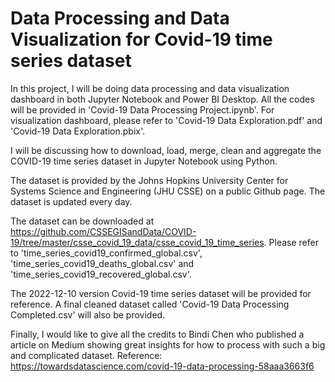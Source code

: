# Data Processing and Data Visualization for Covid-19 time series dataset

In this project, I will be doing data processing and data visualization dashboard in both Jupyter Notebook and Power BI Desktop. All the codes will be provided in 'Covid-19 Data Processing Project.ipynb'. For visualization dashboard, please refer to 'Covid-19 Data Exploration.pdf' and 'Covid-19 Data Exploration.pbix'.

I will be discussing how to download, load, merge, clean and aggregate the COVID-19 time series dataset in Jupyter Notebook using Python. 

The dataset is provided by the Johns Hopkins University Center for Systems Science and Engineering (JHU CSSE) on a public Github page. The dataset is updated every day.

The dataset can be downloaded at https://github.com/CSSEGISandData/COVID-19/tree/master/csse_covid_19_data/csse_covid_19_time_series. 
Please refer to 
'time_series_covid19_confirmed_global.csv', 
'time_series_covid19_deaths_global.csv' and 
'time_series_covid19_recovered_global.csv'.

The 2022-12-10 version Covid-19 time series dataset will be provided for reference. A final cleaned dataset called 'Covid-19 Data Processing Completed.csv' will also be provided.

Finally, I would like to give all the credits to Bindi Chen who published a article on Medium showing great insights for how to process with such a big and complicated dataset. 
Reference: https://towardsdatascience.com/covid-19-data-processing-58aaa3663f6

